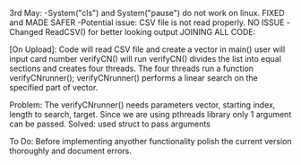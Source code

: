 3rd May:
-System("cls") and System("pause") do not work on linux. FIXED and MADE SAFER
-Potential issue: CSV file is not read properly. NO ISSUE
-Changed ReadCSV() for better looking output
JOINING ALL CODE:

[On Upload]:
Code will read CSV file and create a vector in main()
user will input card number
verifyCN() will run
verifyCN() divides the list into equal sections and creates four threads. The four threads run a function verifyCNrunner();
verifyCNrunner() performs a linear search on the specified part of vector.

Problem:
The verifyCNrunner() needs parameters vector, starting index, length to search, target. Since we are using pthreads library only 1 argument can be passed.
Solved:
used struct to pass arguments

To Do:
Before implementing anyother functionality polish the current version thoroughly and document errors.
